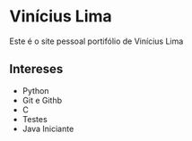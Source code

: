 # Vinícius Lima

Este é o site pessoal portifólio de Vinícius Lima  

## Intereses

- Python
- Git e Githb
- C
- Testes
- Java Iniciante